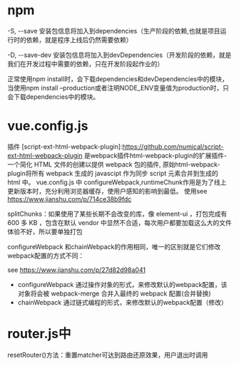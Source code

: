 <!--
 * @Author: mn
 * @Date: 2022-06-02 17:29:53
 * @LastEditors: mn
 * @LastEditTime: 2022-07-08 15:11:59
 * @Description: 笔记
-->

# npm

-S, --save 安装包信息将加入到dependencies（生产阶段的依赖,也就是项目运行时的依赖，就是程序上线后仍然需要依赖）

-D, --save-dev 安装包信息将加入到devDependencies（开发阶段的依赖，就是我们在开发过程中需要的依赖，只在开发阶段起作业的）

正常使用npm install时，会下载dependencies和devDependencies中的模块，当使用npm install –production或者注明NODE_ENV变量值为production时，只会下载dependencies中的模块。

# vue.config.js

 插件 [script-ext-html-webpack-plugin]:<https://github.com/numical/script-ext-html-webpack-plugin> 是webpack插件html-webpack-plugin的扩展插件- 一个简化 HTML 文件的创建以提供 webpack 包的插件,
 原始html-webpack-plugin将所有 webpack 生成的 javascipt 作为同步 script 元素合并到生成的 html 中。
vue.config.js 中 configureWebpack,runtimeChunk作用是为了线上更新版本时，充分利用浏览器缓存，使用户感知的影响到最低。
 使用see <https://www.jianshu.com/p/714ce38b9fdc>

splitChunks：如果使用了某些长期不会改变的库，像 element-ui ，打包完成有 600 多 KB ，包含在默认 vendor 中显然不合适，每次用户都要加载这么大的文件体验不好，所以要单独打包

configureWebpack 和chainWebpack的作用相同，唯一的区别就是它们修改webpack配置的方式不同：

 see  <https://www.jianshu.com/p/27d82d98a041>

- configureWebpack 通过操作对象的形式，来修改默认的webpack配置，该对象将会被 webpack-merge 合并入最终的 webpack 配置(合并替换)
- chainWebpack 通过链式编程的形式，来修改默认的webpack配置（修改）

# router.js中

  resetRouter()方法：重置matcher可达到路由还原效果，用户退出时调用
